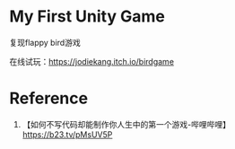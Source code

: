 # My First Unity Game
复现flappy bird游戏

在线试玩：https://jodiekang.itch.io/birdgame


# Reference
1. 【如何不写代码却能制作你人生中的第一个游戏-哔哩哔哩】 https://b23.tv/pMsUV5P